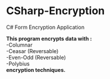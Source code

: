 # CSharp-Encryption
C# Form Encryption Application

**This program encrypts data with :**<br>
-Columnar<br>
-Ceasar (Reversable)<br>
-Even-Odd (Reversable)<br>
-Polybius<br>
**encryption techniques.**<br>

